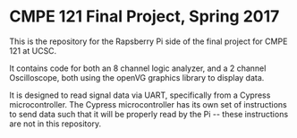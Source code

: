 # CMPE 121 Final Project, Spring 2017

This is the repository for the Rapsberry Pi side of the final project for CMPE 121 at UCSC. 

It contains code for both an 8 channel logic analyzer, and a 2 channel Oscilloscope, both using the openVG graphics library to display data.

It is designed to read signal data via UART, specifically from a Cypress microcontroller. The Cypress microcontroller has its own set of instructions to send data such that it will be properly read by the Pi -- these instructions are not in this repository. 
